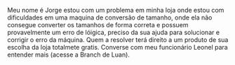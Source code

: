 Meu nome é Jorge estou com um problema em minha loja onde estou com dificuldades em uma maquina de conversão de tamanho, onde ela não consegue converter os tamanhos de forma correta e possuem provavelmente um erro de lóigica, preciso da sua ajuda para solucionar e corrigir o erro da máquina.
Quem a resolver terá direito a um produto de sua escolha da loja totalmete gratis.
Converse com meu funcionário Leonel para entender mais (acesse a Branch de Luan).
